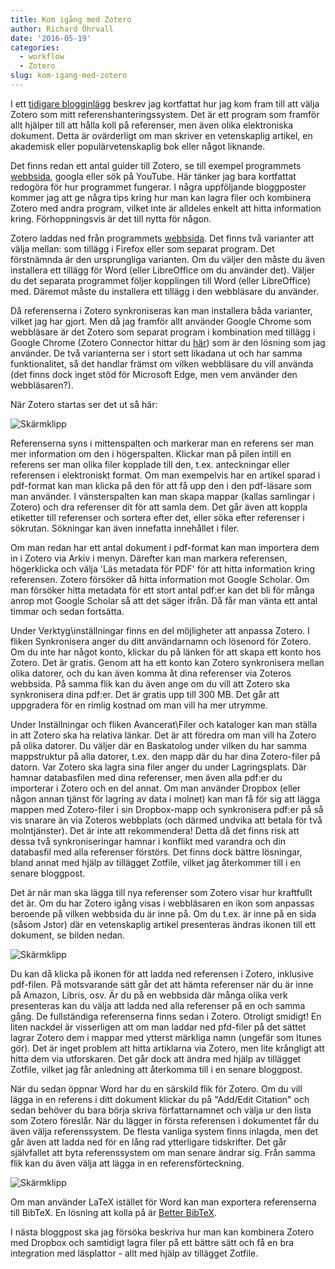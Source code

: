 ```yaml
---
title: Kom igång med Zotero
author: Richard Öhrvall
date: '2016-05-19'
categories:
  - workflow
  - Zotero
slug: kom-igang-med-zotero
---
```


I ett [tidigare blogginlägg](https://richardohrvall.rbind.io/2016/04/val-av-referenshanteringssystem-zotero/) beskrev jag kortfattat hur jag kom fram till att välja Zotero som mitt referenshanteringssystem. Det är ett program som framför allt hjälper till att hålla koll på referenser,  men även olika elektroniska dokument. Detta är ovärderligt om man skriver en vetenskaplig artikel, en akademisk eller populärvetenskaplig bok eller något liknande.

Det finns redan ett antal guider till Zotero, se till exempel programmets [webbsida](https://www.zotero.org/), googla eller sök på YouTube. Här tänker jag bara kortfattat redogöra för hur programmet fungerar. I några uppföljande bloggposter kommer jag att ge några tips kring hur man kan lagra filer och kombinera Zotero med andra program, vilket inte är alldeles enkelt att hitta information kring. Förhoppningsvis är det till nytta för någon.

Zotero laddas ned från programmets [webbsida](https://www.zotero.org/download/). Det finns två varianter att välja mellan: som tillägg i Firefox eller som separat program. Det förstnämnda är den ursprungliga varianten. Om du väljer den måste du även installera ett tillägg för Word (eller LibreOffice om du använder det). Väljer du det separata programmet följer kopplingen till Word (eller LibreOffice) med. Däremot måste du installera ett tillägg i den webbläsare du använder.

Då referenserna i Zotero synkroniseras kan man installera båda varianter, vilket jag har gjort. Men då jag framför allt använder Google Chrome som webbläsare är det Zotero som separat program i kombination med tillägg i Google Chrome (Zotero Connector hittar du [här](https://chrome.google.com/webstore/search/zotero%20connector?hl=sv)) som är den lösning som jag använder. De två varianterna ser i stort sett likadana ut och har samma funktionalitet, så det handlar främst om vilken webbläsare du vill använda (det finns dock inget stöd för Microsoft Edge, men vem använder den webbläsaren?).

När Zotero startas ser det ut så här:

![Skärmklipp](/img/wp/Skärmklipp.png)

Referenserna syns i mittenspalten och markerar man en referens ser man mer information om den i högerspalten. Klickar man på pilen intill en referens ser man olika filer kopplade till den, t.ex. anteckningar eller referensen i elektroniskt format. Om man exempelvis har en artikel sparad i pdf-format kan man klicka på den för att få upp den i den pdf-läsare som man använder. I vänsterspalten kan man skapa mappar (kallas samlingar i Zotero) och dra referenser dit för att samla dem.  Det går även att koppla etiketter till referenser och sortera efter det, eller söka efter referenser i sökrutan. Sökningar kan även innefatta innehållet i filer.

Om man redan har ett antal dokument i pdf-format kan man importera dem in i Zotero via Arkiv i menyn. Därefter  kan man markera referensen, högerklicka och välja 'Läs metadata för PDF' för att hitta information kring referensen. Zotero försöker då hitta information mot Google Scholar. Om man försöker hitta metadata för ett stort antal pdf:er kan det bli för många anrop mot Google Scholar så att det säger ifrån. Då får man vänta ett antal timmar och sedan fortsätta.

Under Verktyg\inställningar finns en del möjligheter att anpassa Zotero. I fliken Synkronisera anger du ditt användarnamn och lösenord för Zotero. Om du inte har något konto, klickar du på länken för att skapa ett konto hos Zotero. Det är gratis. Genom att ha ett konto kan Zotero synkronisera mellan olika datorer, och du kan även komma åt dina referenser via Zoteros webbsida. På samma flik kan du även ange om du vill att Zotero ska synkronisera dina pdf:er. Det är gratis upp till 300 MB. Det går att uppgradera för en rimlig kostnad om man vill ha mer utrymme.

Under Inställningar och fliken Avancerat\Filer och kataloger kan man ställa in att Zotero ska ha relativa länkar. Det är att föredra om man vill ha Zotero på olika datorer. Du väljer där en Baskatolog under vilken du har samma mappstruktur på alla datorer, t.ex. den mapp där du har dina Zotero-filer på datorn. Var Zotero ska lagra sina filer anger du under Lagringsplats. Där hamnar databasfilen med dina referenser, men även alla pdf:er du importerar i Zotero och en del annat. Om man använder Dropbox (eller någon annan tjänst för lagring av data i molnet) kan man få för sig att lägga mappen med Zotero-filer i sin Dropbox-mapp och synkronisera pdf:er på så vis snarare än via Zoteros webbplats (och därmed undvika att betala för två molntjänster). Det är inte att rekommendera! Detta då det finns risk att dessa två synkroniseringar hamnar i konflikt med varandra och din databasfil med alla referenser förstörs. Det finns dock bättre lösningar, bland annat med hjälp av tillägget Zotfile, vilket jag återkommer till i en senare bloggpost.

Det är när man ska lägga till nya referenser som Zotero visar hur kraftfullt det är. Om du har Zotero igång visas i webbläsaren en ikon som anpassas beroende på vilken webbsida du är inne på. Om du t.ex. är inne på en sida (såsom Jstor) där en vetenskaplig artikel presenteras ändras ikonen till ett dokument, se bilden nedan.

![Skärmklipp](/img/wp/Skärmklipp-1.png)

Du kan då klicka på ikonen för att ladda ned referensen i Zotero, inklusive pdf-filen. På motsvarande sätt går det att hämta referenser när du är inne på Amazon, Libris, osv. Är du på en webbsida där många olika verk presenteras kan du välja att ladda ned alla referenser på en och samma gång. De fullständiga referenserna finns sedan i Zotero. Otroligt smidigt! En liten nackdel är visserligen att om man laddar ned pfd-filer på det sättet lagrar Zotero dem i mappar med ytterst märkliga namn (ungefär som Itunes gör). Det är inget problem att hitta artiklarna via Zotero, men lite krångligt att hitta dem via utforskaren. Det går dock att ändra med hjälp av tillägget Zotfile, vilket jag får anledning att återkomma till i en senare bloggpost.

När du sedan öppnar Word har du en särskild flik för Zotero. Om du vill lägga in en referens i ditt dokument klickar du på "Add/Edit Citation" och sedan behöver du bara börja skriva författarnamnet och välja ur den lista som Zotero föreslår. När du lägger in första referensen i dokumentet får du även välja referenssystem. De flesta vanliga system finns inlagda, men det går även att ladda ned för en lång rad ytterligare tidskrifter. Det går självfallet att byta referenssystem om man senare ändrar sig. Från samma flik kan du även välja att lägga in en referensförteckning.

![Skärmklipp](/img/wp/Skärmklipp-2.png)

Om man använder LaTeX istället för Word kan man exportera referenserna till BibTeX. En lösning att kolla på är [Better BibTeX](https://github.com/retorquere/zotero-better-bibtex).

I nästa bloggpost ska jag försöka beskriva hur man kan kombinera Zotero med Dropbox och samtidigt lagra filer på ett bättre sätt och få en bra integration med läsplattor - allt med hjälp av tillägget Zotfile.
